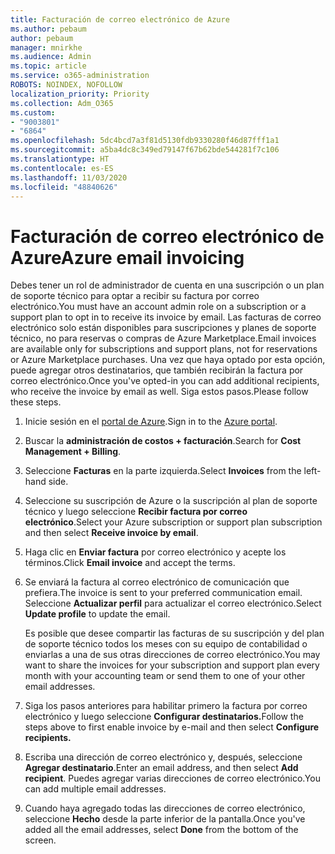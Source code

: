 ```yaml
---
title: Facturación de correo electrónico de Azure
ms.author: pebaum
author: pebaum
manager: mnirkhe
ms.audience: Admin
ms.topic: article
ms.service: o365-administration
ROBOTS: NOINDEX, NOFOLLOW
localization_priority: Priority
ms.collection: Adm_O365
ms.custom:
- "9003801"
- "6864"
ms.openlocfilehash: 5dc4bcd7a3f81d5130fdb9330280f46d87fff1a1
ms.sourcegitcommit: a5ba4dc8c349ed79147f67b62bde544281f7c106
ms.translationtype: HT
ms.contentlocale: es-ES
ms.lasthandoff: 11/03/2020
ms.locfileid: "48840626"
---
```

# <a name="azure-email-invoicing"></a><span data-ttu-id="5686a-102">Facturación de correo electrónico de Azure</span><span class="sxs-lookup"><span data-stu-id="5686a-102">Azure email invoicing</span></span>

<span data-ttu-id="5686a-103">Debes tener un rol de administrador de cuenta en una suscripción o un plan de soporte técnico para optar a recibir su factura por correo electrónico.</span><span class="sxs-lookup"><span data-stu-id="5686a-103">You must have an account admin role on a subscription or a support plan to opt in to receive its invoice by email.</span></span> <span data-ttu-id="5686a-104">Las facturas de correo electrónico solo están disponibles para suscripciones y planes de soporte técnico, no para reservas o compras de Azure Marketplace.</span><span class="sxs-lookup"><span data-stu-id="5686a-104">Email invoices are available only for subscriptions and support plans, not for reservations or Azure Marketplace purchases.</span></span> <span data-ttu-id="5686a-105">Una vez que haya optado por esta opción, puede agregar otros destinatarios, que también recibirán la factura por correo electrónico.</span><span class="sxs-lookup"><span data-stu-id="5686a-105">Once you've opted-in you can add additional recipients, who receive the invoice by email as well.</span></span> <span data-ttu-id="5686a-106">Siga estos pasos.</span><span class="sxs-lookup"><span data-stu-id="5686a-106">Please follow these steps.</span></span>

1. <span data-ttu-id="5686a-107">Inicie sesión en el [portal de Azure](https://portal.azure.com/).</span><span class="sxs-lookup"><span data-stu-id="5686a-107">Sign in to the [Azure portal](https://portal.azure.com/).</span></span>
2. <span data-ttu-id="5686a-108">Buscar la **administración de costos + facturación**.</span><span class="sxs-lookup"><span data-stu-id="5686a-108">Search for **Cost Management + Billing**.</span></span>
3. <span data-ttu-id="5686a-109">Seleccione **Facturas** en la parte izquierda.</span><span class="sxs-lookup"><span data-stu-id="5686a-109">Select **Invoices** from the left-hand side.</span></span>
4. <span data-ttu-id="5686a-110">Seleccione su suscripción de Azure o la suscripción al plan de soporte técnico y luego seleccione **Recibir factura por correo electrónico**.</span><span class="sxs-lookup"><span data-stu-id="5686a-110">Select your Azure subscription or support plan subscription and then select **Receive invoice by email**.</span></span>
5. <span data-ttu-id="5686a-111">Haga clic en **Enviar factura** por correo electrónico y acepte los términos.</span><span class="sxs-lookup"><span data-stu-id="5686a-111">Click **Email invoice** and accept the terms.</span></span>
6. <span data-ttu-id="5686a-112">Se enviará la factura al correo electrónico de comunicación que prefiera.</span><span class="sxs-lookup"><span data-stu-id="5686a-112">The invoice is sent to your preferred communication email.</span></span> <span data-ttu-id="5686a-113">Seleccione **Actualizar perfil** para actualizar el correo electrónico.</span><span class="sxs-lookup"><span data-stu-id="5686a-113">Select **Update profile** to update the email.</span></span>  

    <span data-ttu-id="5686a-114">Es posible que desee compartir las facturas de su suscripción y del plan de soporte técnico todos los meses con su equipo de contabilidad o enviarlas a una de sus otras direcciones de correo electrónico.</span><span class="sxs-lookup"><span data-stu-id="5686a-114">You may want to share the invoices for your subscription and support plan every month with your accounting team or send them to one of your other email addresses.</span></span>  

7. <span data-ttu-id="5686a-115">Siga los pasos anteriores para habilitar primero la factura por correo electrónico y luego seleccione **Configurar destinatarios.**</span><span class="sxs-lookup"><span data-stu-id="5686a-115">Follow the steps above to first enable invoice by e-mail and then select  **Configure recipients.**</span></span>
8. <span data-ttu-id="5686a-116">Escriba una dirección de correo electrónico y, después, seleccione **Agregar destinatario**.</span><span class="sxs-lookup"><span data-stu-id="5686a-116">Enter an email address, and then select **Add recipient**.</span></span> <span data-ttu-id="5686a-117">Puedes agregar varias direcciones de correo electrónico.</span><span class="sxs-lookup"><span data-stu-id="5686a-117">You can add multiple email addresses.</span></span>
9. <span data-ttu-id="5686a-118">Cuando haya agregado todas las direcciones de correo electrónico, seleccione **Hecho** desde la parte inferior de la pantalla.</span><span class="sxs-lookup"><span data-stu-id="5686a-118">Once you've added all the email addresses, select **Done** from the bottom of the screen.</span></span>

